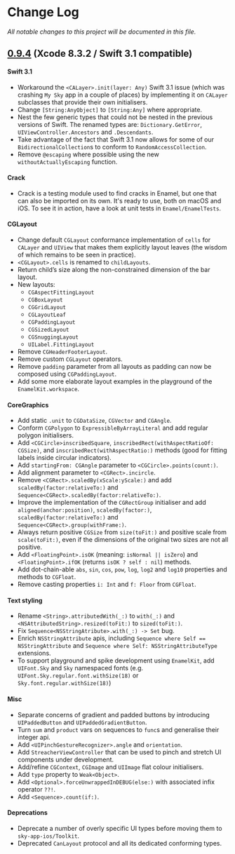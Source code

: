 # Change Log
_All notable changes to this project will be documented in this file._

## [0.9.4](https://github.com/sky-uk/Enamel/releases/tag/v0.9.4) (Xcode 8.3.2 / Swift 3.1 compatible)

#### Swift 3.1
* Workaround the `<CALayer>.init(layer: Any)` Swift 3.1 issue (which was crashing `My Sky` app in a couple of places) by implementing it on `CALayer` subclasses that provide their own initialisers.
* Change `[String:AnyObject]` to `[String:Any]` where appropriate.
* Nest the few generic types that could not be nested in the previous versions of Swift. The renamed types are: `Dictionary.GetError`, `UIViewController.Ancestors` and `.Descendants`.
* Take advantage of the fact that Swift 3.1 now allows for some of our `BidirectionalCollection`s to conform to `RandomAccessCollection`.
* Remove `@escaping` where possible using the new `withoutActuallyEscaping` function.

#### Crack
* Crack is a testing module used to find cracks in Enamel, but one that can also be imported on its own. It's ready to use, both on macOS and iOS. To see it in action, have a look at unit tests in `Enamel/EnamelTests`.

#### CGLayout
* Change default `CGLayout` conformance implementation of `cells` for `CALayer` and `UIView` that makes them explicitly layout leaves (the wisdom of which remains to be seen in practice).
* `<CGLayout>.cells` is renamed to `childLayouts`.
* Return child’s size along the non-constrained dimension of the bar layout.
* New layouts:
    * `CGAspectFittingLayout`
    * `CGBoxLayout`
    * `CGGridLayout`
    * `CGLayoutLeaf`
    * `CGPaddingLayout`
    * `CGSizedLayout`
    * `CGSnuggingLayout`
    * `UILabel.FittingLayout`
* Remove `CGHeaderFooterLayout`.
* Remove custom `CGLayout` operators.
* Remove `padding` parameter from all layouts as padding can now be composed using `CGPaddingLayout`.
* Add some more elaborate layout examples in the playground of the `EnamelKit.workspace`.

#### CoreGraphics 
* Add static `.unit` to `CGDataSize`, `CGVector` and `CGAngle`.
* Conform `CGPolygon` to `ExpressibleByArrayLiteral` and add regular polygon initialisers.
* Add `<CGCircle>inscribedSquare`, `inscribedRect(withAspectRatioOf: CGSize)`, and `inscribedRect(withAspectRatio:)` methods (good for fitting labels inside circular indicators).
* Add `startingFrom: CGAngle` parameter to `<CGCircle>.points(count:)`.
* Add alignment parameter to `<CGRect>.incircle`.
* Remove `<CGRect>.scaledBy(xScale:yScale:)` and add `scaledBy(factor:relativeTo:)` and `Sequence<CGRect>.scaledBy(factor:relativeTo:)`.
* Improve the implementation of the `CGRectGroup` initialiser and add `aligned(anchor:position)`, `scaledBy(factor:)`, `scaledBy(factor:relativeTo:)` and `Sequence<CGRect>.group(withFrame:)`.
* Always return positive `CGSize` from `size(toFit:)` and positive scale from `scale(toFit:)`, even if the dimensions of the original two sizes are not all positive.
* Add `<FloatingPoint>.isOK` (meaning: `isNormal || isZero`) and `<FloatingPoint>.ifOK` (returns `isOK ? self : nil`) methods.
* Add dot-chain-able `abs`, `sin`, `cos`, `pow`, `log`, `log2` and `log10` properties and methods to `CGFloat`.
* Remove casting properties `i: Int` and `f: Floor` from `CGFloat`.

#### Text styling
* Rename `<String>.attributedWith(_:)` to `with(_:)` and `<NSAttributedString>.resized(toFit:)` to `sized(toFit:)`.
* Fix `Sequence<NSStringAtribute>.with(_:) -> Set` bug.
* Enrich `NSStringAttribute` apis, including `Sequence where Self == NSStringAttribute` and `Sequence where Self: NSStringAttributeType` extensions.
* To support playground and spike development using `EnamelKit`, add `UIFont.Sky` and `Sky` namespaced fonts (e.g. `UIFont.Sky.regular.font.withSize(18)` or `Sky.font.regular.withSize(18)`)

#### Misc
* Separate concerns of gradient and padded buttons by introducing `UIPaddedButton` and `UIPaddedGradientButton`.
* Turn `sum` and `product` vars on sequences to `func`s and generalise their integer api.
* Add `<UIPinchGestureRecognizer>.angle` and `orientation`.
* Add `StreacherViewController` that can be used to pinch and stretch UI components under development.
* Add/refine `CGContext`, `CGImage` and `UIImage` flat colour initialisers.
* Add `type` property to `Weak<Object>`.
* Add `<Optional>.forceUnwrappedInDEBUG(else:)` with associated infix operator `??!`.
* Add `<Sequence>.count(if:)`.

#### Deprecations
* Deprecate a number of overly specific UI types before moving them to `sky-app-ios/Toolkit`.
* Deprecated `CanLayout` protocol and all its dedicated conforming types.

